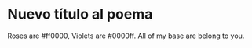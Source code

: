 # Nuevo título al poema

Roses are #ff0000, 
Violets are #0000ff.
All of my base 
are belong to you.
